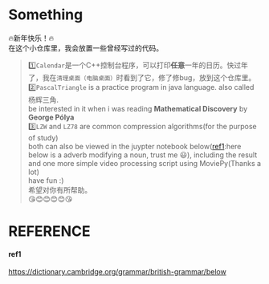 # Something
🔥新年快乐！🔥</br>
在这个小仓库里，我会放置一些曾经写过的代码。</br>
>1️⃣`Calendar`是一个C++控制台程序，可以打印<s>**任意**</s>一年的日历。快过年了，我在``清理桌面（电脑桌面）``时看到了它，修了修bug，放到这个仓库里。</br>
2️⃣`PascalTriangle` is a practice program in java language. also called 杨辉三角.<br>
be interested in it when i was reading **Mathematical Discovery** by **George Pólya**</br>
3️⃣`LZW` and `LZ78` are common compression algorithms(for the purpose of study)</br>
both can also be viewed in the juypter notebook below([ref1](#ref1)<sapn id='ref11'/>:here below is a adverb modifying a noun, trust me 😃), including the result and one more simple video processing script using MoviePy(Thanks a lot)</br>
have fun :)</br>
希望对你有所帮助。</br>
😘😊😊😊😊😘</br>

# REFERENCE
#### ref1
https://dictionary.cambridge.org/grammar/british-grammar/below </br>
